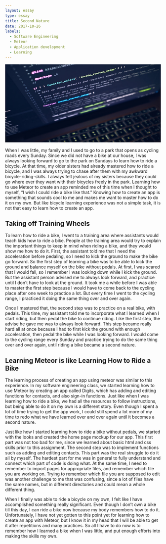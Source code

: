 ```yaml
---
layout: essay
type: essay
title: Second Nature
date: 2017-10-26
labels:
  - Software Engineering
  - Meteor
  - Application development
  - Learning
---
```


<div align="middle">
  <img class="ui image" src="../images/luca-bravo-217276.jpg">
</div>


<p>When I was little, my family and I used to go to a park that opens as cycling roads every Sunday. Since we did not have a bike at our house, I was always looking forward to go to the park on Sundays to learn how to ride a bicycle. At that time, my older sisters had already mastered how to ride a bicycle, and I was always trying to chase after them with my awkward bicycle-riding-skills. I always felt jealous of my sisters because they could go where ever they want with their bicycles freely in the park. Learning how to use Meteor to create an app reminded me of this time when I thought to myself, “I wish I could ride a bike like that.” Knowing how to create an app is something that sounds cool to me and makes me want to master how to do it on my own. But like bicycle learning experience was not a simple task, it is not that easy to learn how to create an app. </p>

<h2>Taking off Training Wheels</h2>

<p>To learn how to ride a bike, I went to a training area where assistants would teach kids how to ride a bike. People at the training area would try to explain the important things to keep in mind when riding a bike, and they would show me how to do it. First, the assistant told me that I need the acceleration before pedaling, so I need to kick the ground to make the bike go forward. So the first step of learning a bike was to be able to kick the ground and balance myself on the bike without pedals. At first, I was scared that I would fall, so I remember I was looking down while I kick the ground. But the assistant person advised me to always look forward, and practice until I don’t have to look at the ground. It took me a while before I was able to master the first step because I would have to come back to the cycling place after one week to practice a lot. But every time I went to the cycling range, I practiced it doing the same thing over and over again.</p>
<p>Once I mastered that, the second step was to practice on a real bike, with pedals. This time, my assistant told me to incorporate what I learned when I start riding, but then pedal the bike to continue riding. Like the first step, the advise he gave me was to always look forward. This step became really hard all at once because I had to first kick the ground with enough acceleration, then pedal the bike while I was looking forward. I would come to the cycling range every Sunday and practice trying to do the same thing over and over again, until riding a bike became a second nature. </p>



<h2>Learning Meteor is like Learning How to Ride a Bike</h2>

<p>The learning process of creating an app using meteor was similar to this experience. In my software engineering class, we started learning how to use Meteor by creating an app called Digits, which has adding and editing functions for contacts, and also sign-in functions. Just like when I was learning how to ride a bike, we had all the resources to follow instructions, but being able to do it on my own is a different story. Even though I spent a lot of time trying to get the app work, I could still spend a lot more of my time to redo what we have learned over and over again until it becomes a second nature. </p>

<p>Just like how I started learning how to ride a bike without pedals, we started with the looks and created the home page mockup for our app. This first part was not too bad for me, since we learned about basic html and css skills prior to this assignment. The second step was to implement functions such as adding and editing contacts. This part was the real struggle to do it all by myself. The hardest part for me was in general to fully understand and connect which part of code is doing what. At the same time, I need to remember to import pages for appropriate files, and remember which file you are working on. Trying to remember which file you are supposed to edit was another challenge to me that was confusing, since a lot of files have the same names, but in different directories and could mean a whole different thing. </p>

<p>When I finally was able to ride a bicycle on my own, I felt like I have accomplished something really significant. Even though I don’t own a bike till this day, I can ride a bike now because my body remembers how to do it. Unfortunately, I have not yet gotten to this point yet for learning how to create an app with Meteor, but I know it in my head that I will be able to get it after repetitions and many practices. So all I have to do now is to remember how I learned a bike when I was little, and put enough efforts into making the skills my own.  </p>
